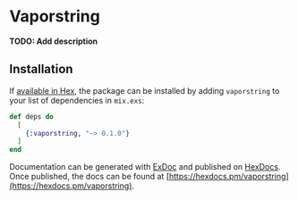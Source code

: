 # Vaporstring

**TODO: Add description**

## Installation

If [available in Hex](https://hex.pm/docs/publish), the package can be installed
by adding `vaporstring` to your list of dependencies in `mix.exs`:

```elixir
def deps do
  [
    {:vaporstring, "~> 0.1.0"}
  ]
end
```

Documentation can be generated with [ExDoc](https://github.com/elixir-lang/ex_doc)
and published on [HexDocs](https://hexdocs.pm). Once published, the docs can
be found at [https://hexdocs.pm/vaporstring](https://hexdocs.pm/vaporstring).

